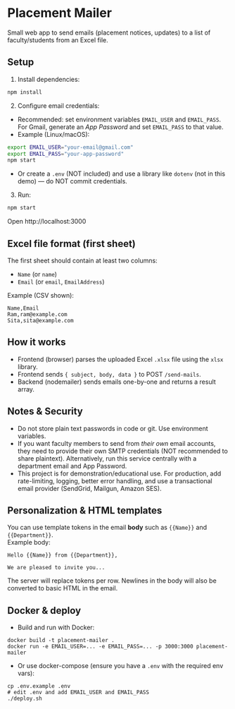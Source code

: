 # Placement Mailer

Small web app to send emails (placement notices, updates) to a list of faculty/students from an Excel file.

## Setup

1. Install dependencies:
```bash
npm install
```

2. Configure email credentials:
- Recommended: set environment variables `EMAIL_USER` and `EMAIL_PASS`. For Gmail, generate an *App Password* and set `EMAIL_PASS` to that value.
- Example (Linux/macOS):
```bash
export EMAIL_USER="your-email@gmail.com"
export EMAIL_PASS="your-app-password"
npm start
```
- Or create a `.env` (NOT included) and use a library like `dotenv` (not in this demo) — do NOT commit credentials.

3. Run:
```bash
npm start
```
Open http://localhost:3000

## Excel file format (first sheet)
The first sheet should contain at least two columns:
- `Name` (or `name`)
- `Email` (or `email`, `EmailAddress`)

Example (CSV shown):
```
Name,Email
Ram,ram@example.com
Sita,sita@example.com
```

## How it works
- Frontend (browser) parses the uploaded Excel `.xlsx` file using the `xlsx` library.
- Frontend sends `{ subject, body, data }` to POST `/send-mails`.
- Backend (nodemailer) sends emails one-by-one and returns a result array.

## Notes & Security
- Do not store plain text passwords in code or git. Use environment variables.
- If you want faculty members to send from *their own* email accounts, they need to provide their own SMTP credentials (NOT recommended to share plaintext). Alternatively, run this service centrally with a department email and App Password.
- This project is for demonstration/educational use. For production, add rate-limiting, logging, better error handling, and use a transactional email provider (SendGrid, Mailgun, Amazon SES).



## Personalization & HTML templates

You can use template tokens in the email **body** such as `{{Name}}` and `{{Department}}`.  
Example body:
```
Hello {{Name}} from {{Department}},

We are pleased to invite you...
```
The server will replace tokens per row. Newlines in the body will also be converted to basic HTML in the email.

## Docker & deploy

- Build and run with Docker:
```
docker build -t placement-mailer .
docker run -e EMAIL_USER=... -e EMAIL_PASS=... -p 3000:3000 placement-mailer
```

- Or use docker-compose (ensure you have a `.env` with the required env vars):
```
cp .env.example .env
# edit .env and add EMAIL_USER and EMAIL_PASS
./deploy.sh
```

